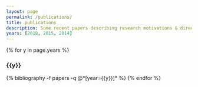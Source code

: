 ```yaml
---
layout: page
permalink: /publications/
title: publications
description: Some recent papers describing research motivations & directions
years: [2018, 2015, 2014]
---
```


{% for y in page.years %}
  <h3 class="year">{{y}}</h3>
  {% bibliography -f papers -q @*[year={{y}}]* %}
{% endfor %}
